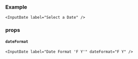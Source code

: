 ### Example
```
<InputDate label="Select a Date" />
```
### props

#### `dateFormat`
```
<InputDate label="Date Format 'F Y'" dateFormat="F Y" />
```